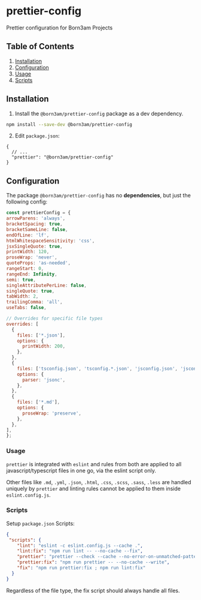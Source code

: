 # prettier-config
Prettier configuration for Born3am Projects

## Table of Contents
1. [Installation](#installation)
2. [Configuration](#configuration)
3. [Usage](#usage)
4. [Scripts](#scripts)

## Installation

1. Install the `@born3am/prettier-config` package as a dev dependency.

  ```bash
  npm install --save-dev @born3am/prettier-config
  ```

2) Edit `package.json`:

```jsonc
{
  // ...
  "prettier": "@born3am/prettier-config"
}
```
## Configuration
The package `@born3am/prettier-config` has no **dependencies**, but just the following config:

  ```js
  const prettierConfig = {
  arrowParens: 'always',
  bracketSpacing: true,
  bracketSameLine: false,
  endOfLine: 'lf',
  htmlWhitespaceSensitivity: 'css',
  jsxSingleQuote: true,
  printWidth: 120,
  proseWrap: 'never',
  quoteProps: 'as-needed',
  rangeStart: 0,
  rangeEnd: Infinity,
  semi: true,
  singleAttributePerLine: false,
  singleQuote: true,
  tabWidth: 2,
  trailingComma: 'all',
  useTabs: false,

  // Overrides for specific file types
  overrides: [
    {
      files: ['*.json'],
      options: {
        printWidth: 200,
      },
    },
    {
      files: ['tsconfig.json', 'tsconfig.*.json', 'jsconfig.json', 'jsconfig.*.json'],
      options: {
        parser: 'jsonc',
      },
    },
    {
      files: ['*.md'],
      options: {
        proseWrap: 'preserve',
      },
    },
  ],
};
  ```

### Usage

`prettier` is integrated with `eslint` and rules from both are applied to all javascript/typescript files in one go, via the eslint script only.

Other files like `.md`, `.yml`, `.json`, `.html`, `.css`, `.scss`, `.sass`, `.less` are handled uniquely by `prettier` and linting rules cannot be applied to them inside `eslint.config.js`.

### Scripts
Setup `package.json` Scripts:

```json
{
 "scripts": {
    "lint": "eslint -c eslint.config.js --cache .",
    "lint:fix": "npm run lint -- --no-cache --fix",
    "prettier": "prettier --check --cache --no-error-on-unmatched-pattern '**/*.md' '**/*.yml' '**/*.json' '**/*.html' '**/*.css' '**/*.scss' '**/*.sass' '**/*.less'",
    "prettier:fix": "npm run prettier -- --no-cache --write",
    "fix": "npm run prettier:fix ; npm run lint:fix"
  }
}
```

Regardless of the file type, the fix script should always handle all files.

